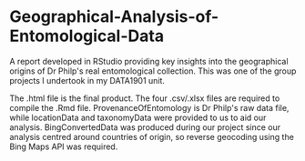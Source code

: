 # Geographical-Analysis-of-Entomological-Data

A report developed in RStudio providing key insights into the geographical origins of Dr Philp's real entomological collection. This was one of the group projects I undertook in my DATA1901 unit.

The .html file is the final product. The four .csv/.xlsx files are required to compile the .Rmd file. ProvenanceOfEntomology is Dr Philp's raw data file, while locationData and taxonomyData were provided to us to aid our analysis. BingConvertedData was produced during our project since our analysis centred around countries of origin, so reverse geocoding using the Bing Maps API was required.
